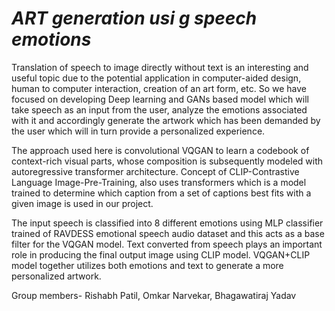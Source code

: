 # *ART generation usi g speech emotions*
Translation of speech to image directly without text is an interesting and useful topic due to the potential application in computer-aided design, human to computer interaction, creation of an art form, etc. So we have focused on developing Deep learning and GANs based model which will take speech as an input from the user, analyze the emotions associated with it and accordingly generate the artwork which has been demanded by the user which will in turn provide a personalized experience. 

The approach used here is convolutional VQGAN to learn a codebook of context-rich visual parts, whose composition is subsequently modeled with autoregressive transformer architecture. Concept of CLIP-Contrastive Language Image-Pre-Training, also uses transformers which is a model trained to determine which caption from a set of captions best fits with a given image is used in our project. 

The input speech is classified into 8 different emotions using MLP classifier trained of RAVDESS emotional speech audio dataset and this acts as a base filter for the VQGAN model. Text converted from speech plays an important role in producing the final output image using CLIP model. VQGAN+CLIP model together utilizes both emotions and text to generate a more personalized artwork.

Group members- Rishabh Patil, Omkar Narvekar, Bhagawatiraj Yadav
